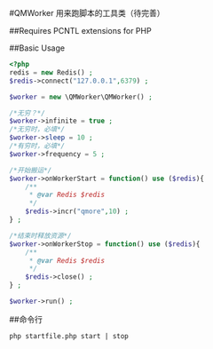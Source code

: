 #QMWorker
用来跑脚本的工具类（待完善）

##Requires
PCNTL extensions for PHP

##Basic Usage

```php
<?php
redis = new Redis() ;
$redis->connect("127.0.0.1",6379) ;

$worker = new \QMWorker\QMWorker() ;

/*无穷？*/
$worker->infinite = true ;
/*无穷时，必填*/
$worker->sleep = 10 ;
/*有穷时，必填*/
$worker->frequency = 5 ;

/*开始搬运*/
$worker->onWorkerStart = function() use ($redis){
    /**
     * @var Redis $redis
     */
    $redis->incr("qmore",10) ;
} ;

/*结束时释放资源*/
$worker->onWorkerStop = function() use ($redis){
    /**
     * @var Redis $redis
     */
    $redis->close() ;
} ;

$worker->run() ;	
```

##命令行
```shell
php startfile.php start | stop 
```


